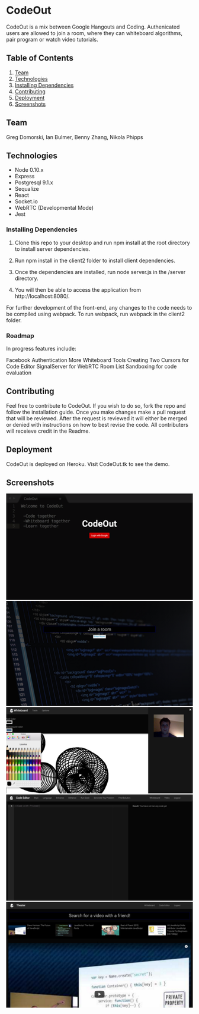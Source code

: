 # CodeOut

CodeOut is a mix between Google Hangouts and Coding. Authenicated users are allowed to join a room, where they can whiteboard algorithms, pair program or watch video tutorials.

## Table of Contents

1. [Team](#team)
1. [Technologies](#technologies)
1. [Installing Dependencies](#installing-dependencies)
1. [Contributing](#contributing)
1. [Deployment](#deployment)
1. [Screenshots](#screenshots)

## Team

Greg Domorski, Ian Bulmer, Benny Zhang, Nikola Phipps

## Technologies

- Node 0.10.x
- Express
- Postgresql 9.1.x
- Sequalize
- React
- Socket.io
- WebRTC (Developmental Mode)
- Jest

### Installing Dependencies

1) Clone this repo to your desktop and run npm install at the root directory to install server dependencies.

2) Run npm install in the client2 folder to install client dependencies.

3) Once the dependencies are installed, run node server.js in the /server directory.

4) You will then be able to access the application from http://localhost:8080/.

For further development of the front-end, any changes to the code needs to be compiled using webpack. To run webpack, run webpack in the client2 folder.

### Roadmap

In progress features include:

Facebook Authentication
More Whiteboard Tools
Creating Two Cursors for Code Editor
SignalServer for WebRTC
Room List
Sandboxing for code evaluation

## Contributing

Feel free to contribute to CodeOut. If you wish to do so, fork the repo and follow the installation guide. Once you make changes  make a pull request that will be reviewed. After the request is reviewed it will either be merged or denied with instructions on how to best revise the code. All contributers will receieve credit in the Readme.

## Deployment

CodeOut is deployed on Heroku. Visit CodeOut.tk to see the demo.

## Screenshots

![Alt text](/screenshots/screenshot1.png?raw=true "Optional Title")
![Alt text](/screenshots/screenshot2.png?raw=true "Optional Title")
![Alt text](/screenshots/screenshot3.png?raw=true "Optional Title")
![Alt text](/screenshots/screenshot4.png?raw=true "Optional Title")
![Alt text](/screenshots/screenshot5.png?raw=true "Optional Title")

